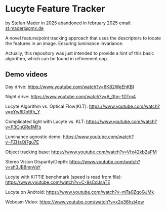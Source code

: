 # Lucyte Feature Tracker
by Stefan Mader in 2025 
abandoned in february 2025 
email: st.mader@gmx.de

A novel feature/point tracking approach that uses the descriptors to locate the features in an image. Ensuring luminance invariance.

Actually, this repository was just intended to provide a hint of this basic algorithm, which can be found in refinement.cpp.

## Demo videos

Day drive: https://www.youtube.com/watch?v=6K82WeEhKBI

Night drive: https://www.youtube.com/watch?v=A_0tm-1DTm4

Lucyte Algorithm vs. Optical Flow(KLT): https://www.youtube.com/watch?v=pYw6Db9fh_Y

Complicated light with Lucyte vs. KLT: https://www.youtube.com/watch?v=P3CnGRe1MFs

Luminance agnostic demo: https://www.youtube.com/watch?v=FZHaOj7gu7E

Object tracking base: https://www.youtube.com/watch?v=Vfx42kb2aPM

Stereo Vision Disparity/Depth: https://www.youtube.com/watch?v=sh3JB8mnVaY

Lucyte with KITTIE benchmark (speed is read from file): https://www.youtube.com/watch?v=C-9sCdJsaTE 

Lucyte on Android: https://www.youtube.com/watch?v=mTa0ZqoGJMk

Webcam Video: https://www.youtube.com/watch?v=x2p36hzi4ow
